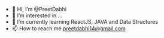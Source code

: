 - 👋 Hi, I’m @PreetDabhi
- 👀 I’m interested in ...
- 🌱 I’m currently learning ReactJS, JAVA and Data Structures
- 📫 How to reach me preetdabhi14@gmail.com 

<!---
PreetDabhi/PreetDabhi is a ✨ special ✨ repository because its `README.md` (this file) appears on your GitHub profile.
You can click the Preview link to take a look at your changes.
--->
